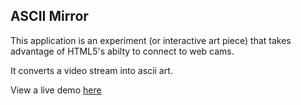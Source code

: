 ## ASCII Mirror
This application is an experiment (or interactive art piece) that takes advantage of HTML5's abilty to connect to web cams.

It converts a video stream into ascii art.  

View a live demo [here](http://jeffreypierce.github.io/ascii-mirror) 
